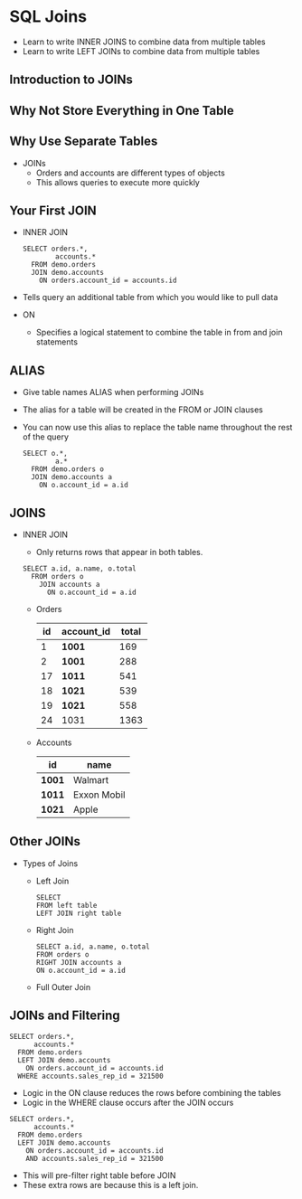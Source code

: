 # SQL Joins

- Learn to write INNER JOINS to combine data from multiple tables
- Learn to write LEFT JOINs to combine data from multiple tables

## Introduction to JOINs

## Why Not Store Everything in One Table

## Why Use Separate Tables

- JOINs
  - Orders and accounts are different types of objects
  - This allows queries to execute more quickly

## Your First JOIN

- INNER JOIN

  ```
  SELECT orders.*,
          accounts.*
    FROM demo.orders
    JOIN demo.accounts
      ON orders.account_id = accounts.id
  ```

- Tells query an additional table from which you would like to pull data
- ON
  - Specifies a logical statement to combine the table in from and join statements

## ALIAS

- Give table names ALIAS when performing JOINs
- The alias for a table will be created in the FROM or JOIN clauses
- You can now use this alias to replace the table name throughout the rest of the query

  ```
  SELECT o.*,
          a.*
    FROM demo.orders o
    JOIN demo.accounts a
      ON o.account_id = a.id
  ```

## JOINS

- INNER JOIN

  - Only returns rows that appear in both tables.

  ```
  SELECT a.id, a.name, o.total
    FROM orders o
      JOIN accounts a
        ON o.account_id = a.id
  ```

  - Orders

    | id  | account_id | total |
    | --- | ---------- | ----- |
    | 1   | **1001**   | 169   |
    | 2   | **1001**   | 288   |
    | 17  | **1011**   | 541   |
    | 18  | **1021**   | 539   |
    | 19  | **1021**   | 558   |
    | 24  | 1031       | 1363  |

  - Accounts

    | id       | name        |
    | -------- | ----------- |
    | **1001** | Walmart     |
    | **1011** | Exxon Mobil |
    | **1021** | Apple       |

## Other JOINs

- Types of Joins

  - Left Join

    ```
    SELECT
    FROM left table
    LEFT JOIN right table
    ```

  - Right Join

    ```
    SELECT a.id, a.name, o.total
    FROM orders o
    RIGHT JOIN accounts a
    ON o.account_id = a.id
    ```

  - Full Outer Join

## JOINs and Filtering

```
SELECT orders.*,
      accounts.*
  FROM demo.orders
  LEFT JOIN demo.accounts
    ON orders.account_id = accounts.id
  WHERE accounts.sales_rep_id = 321500
```

- Logic in the ON clause reduces the rows before combining the tables
- Logic in the WHERE clause occurs after the JOIN occurs

```
SELECT orders.*,
      accounts.*
  FROM demo.orders
  LEFT JOIN demo.accounts
    ON orders.account_id = accounts.id
    AND accounts.sales_rep_id = 321500
```

- This will pre-filter right table before JOIN
- These extra rows are because this is a left join.
